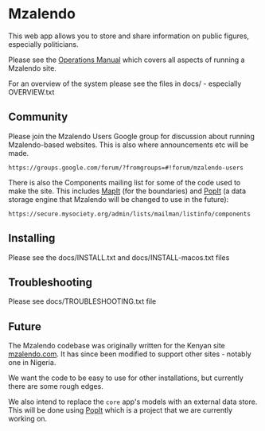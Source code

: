 # Mzalendo

This web app allows you to store and share information on public figures,
especially politicians.

Please see the [Operations Manual](http://goo.gl/uaXup) which covers all aspects of running a Mzalendo site.

For an overview of the system please see the files in docs/ - especially
OVERVIEW.txt


## Community

Please join the Mzalendo Users Google group for discussion about running Mzalendo-based websites. This is also where announcements etc will be made.

    https://groups.google.com/forum/?fromgroups=#!forum/mzalendo-users

There is also the Components mailing list for some of the code used to make the site. This includes [MapIt](https://github.com/mysociety/mapit) (for the boundaries) and [PopIt](https://github.com/mysociety/popit) (a data storage engine that Mzalendo will be changed to use in the future):

    https://secure.mysociety.org/admin/lists/mailman/listinfo/components


## Installing

Please see the docs/INSTALL.txt and docs/INSTALL-macos.txt files


## Troubleshooting

Please see docs/TROUBLESHOOTING.txt file

## Future

The Mzalendo codebase was originally written for the Kenyan site [mzalendo.com](http://info.mzalendo.com). It has since been modified to support other sites - notably one in Nigeria.

We want the code to be easy to use for other installations, but currently there are some rough edges.

We also intend to replace the `core` app's models with an external data store. This will be done using [PopIt](https://github.com/mysociety/popit) which is a project that we are currently working on.
